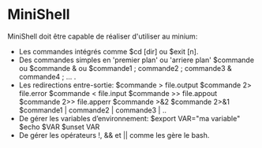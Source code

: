 # MiniShell

MiniShell doit être capable de réaliser d'utiliser au minium:
- Les commandes intégrés comme $cd [dir] ou $exit [n].
- Des commandes simples en 'premier plan' ou 'arriere plan'  $commande ou $commande & ou $commande1 ; commande2 ; commande3 & commande4 ; ... .
- Les redirections entre-sortie:
    $commande > file.output
    $commande 2> file.error
    $commande < file.input
    $commande >> file.appout
    $commande 2>> file.apperr
    $commande >&2
    $commande 2>&1
    $commande1 | commande2 | commande3 | ..
- De gérer les variables d’environnement:
    $export VAR="ma variable"
    $echo $VAR
    $unset VAR
- De gérer les opérateurs !, && et || comme les gère le bash.
